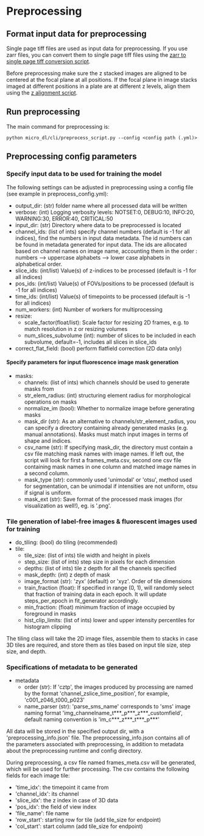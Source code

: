 # Preprocessing

## Format input data for preprocessing

Single page tiff files are used as input data for preprocessing. If you use zarr files, you can convert
them to single page tiff files using the [zarr to single page tiff conversion script](https://github.com/mehta-lab/microDL/blob/microDL-documentation/scripts/hcszarr2single_tif_mp.py).

Before preprocessing make sure the z stacked images are aligned to be centered at the focal plane at all positions. If the focal plane in image stacks imaged
at different positions in a plate are at different z levels, align them using the [z alignment script](https://github.com/mehta-lab/microDL/blob/master/scripts/align_z_focus.py).

## Run preprocessing

The main command for preprocessing is:

```buildoutcfg
python micro_dl/cli/preprocess_script.py --config <config path (.yml)>
```

## Preprocessing config parameters

### Specify input data to be used for training the model

The following settings can be adjusted in preprocessing using a config file (see example in preprocess_config.yml):

* output_dir: (str) folder name where all processed data will be written
* verbose: (int) Logging verbosity levels: NOTSET:0, DEBUG:10, INFO:20, WARNING:30, ERROR:40, CRITICAL:50
* input_dir: (str) Directory where data to be preprocessed is located
* channel_ids: (list of ints) specify channel numbers (default is -1 for all indices), find the numbers in input data metadata.
The id numbers can be found in metadata generated for input data. The ids are allocated based on channel names on image name, accounting
them in the order :  numbers --> uppercase alphabets --> lower case alphabets in alphabetical order.
* slice_ids: (int/list) Value(s) of z-indices to be processed (default is -1 for all indices)
* pos_ids: (int/list) Value(s) of FOVs/positions to be processed (default is -1 for all indices)
* time_ids: (int/list) Value(s) of timepoints to be processed (default is -1 for all indices)
* num_workers: (int) Number of workers for multiprocessing
* resize:
  * scale_factor(float/list): Scale factor for resizing 2D frames, e.g. to match resolution in z or resizing volumes
  * num_slices_subvolume (int): number of slices to be included in each subvolume, default=-1, includes all slices in           slice_ids
* correct_flat_field: (bool) perform flatfield correction (2D data only)

#### Specify parameters for input fluorescence image mask generation

* masks:
  * channels: (list of ints) which channels should be used to generate masks from
  * str_elem_radius: (int) structuring element radius for morphological operations on masks
  * normalize_im (bool): Whether to normalize image before generating masks
  * mask_dir (str): As an alternative to channels/str_element_radius, you can specify a directory
    containing already generated masks (e.g. manual annotations). Masks must match input images in
    terms of shape and indices.
  * csv_name (str): If specifying mask_dir, the directory must contain a csv file matching mask names
    with image names. If left out, the script will look for first a frames_meta.csv,
    second one csv file containing mask names in one column and matched image names in a
    second column.
  * mask_type (str): commonly used 'unimodal' or 'otsu', method used for segmentation, can be unimodal
    if intensities are not uniform, otsu if signal is uniform.
  * mask_ext (str): Save format of the processed mask images (for visualization as well!), eg. is '.png'.

### Tile generation of label-free images & fluorescent images used for training

* do_tiling: (bool) do tiling (recommended)
* tile:
  * tile_size: (list of ints) tile width and height in pixels
  * step_size: (list of ints) step size in pixels for each dimension
  * depths: (list of ints) tile z depth for all the channels specified
  * mask_depth: (int) z depth of mask
  * image_format (str): 'zyx' (default) or 'xyz'. Order of tile dimensions
  * train_fraction (float): If specified in range (0, 1), will randomly select that fraction
    of training data in each epoch. It will update steps_per_epoch in fit_generator accordingly.
  * min_fraction: (float) minimum fraction of image occupied by foreground in masks
  * hist_clip_limits: (list of ints) lower and upper intensity percentiles for histogram clipping

The tiling class will take the 2D image files, assemble them to stacks in case 3D tiles are required,
and store them as tiles based on input tile size, step size, and depth.

### Specifications of metadata to be generated

* metadata
  * order (str): If 'cztp', the images produced by processing are named by the format 'channel_zslice_time_position', for example, 'c001_z046_t000_p023'
  * name_parser (str): 'parse_sms_name' corresponds to 'sms' image naming format 'img_channelname_t***_p***_z***_customfield', default naming convention is 'im_c***_z***_t***_p***'

All data will be stored in the specified output dir, with a 'preprocessing_info.json' file.
The preprocessing_info.json contains all of the parameters associated with preprocessing, in addition to
metadata about the preprocessing runtime and config directory.

During preprocessing, a csv file named frames_meta.csv will be generated, which
will be used for further processing. The csv contains the following fields for each image tile:

* 'time_idx': the timepoint it came from
* 'channel_idx': its channel
* 'slice_idx': the z index in case of 3D data
* 'pos_idx': the field of view index
* 'file_name': file name
* 'row_start': starting row for tile (add tile_size for endpoint)
* 'col_start': start column (add tile_size for endpoint)
